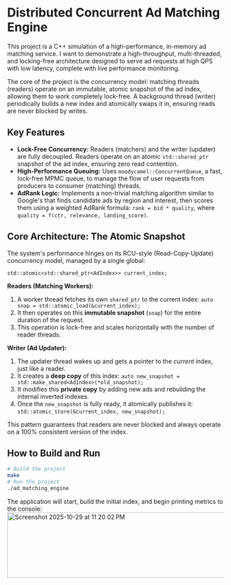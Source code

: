 # Distributed Concurrent Ad Matching Engine

This project is a C++ simulation of a high-performance, in-memory ad matching service. I want to demonstrate a high-throughput, multi-threaded, and locking-free architecture designed to serve ad requests at high QPS with low latency, complete with live performance monitoring.

The core of the project is the concurrency model: matching threads (readers) operate on an immutable, atomic snapshot of the ad index, allowing them to work completely lock-free. A background thread (writer) periodically builds a new index and atomically swaps it in, ensuring reads are never blocked by writes.

## Key Features 
* **Lock-Free Concurrency:** Readers (matchers) and the writer (updater) are fully decoupled. Readers operate on an atomic `std::shared_ptr` snapshot of the ad index, ensuring zero read contention.
* **High-Performance Queuing:** Uses `moodycamel::ConcurrentQueue`, a fast, lock-free MPMC queue, to manage the flow of user requests from producers to consumer (matching) threads.
* **AdRank Logic:** Implements a non-trivial matching algorithm similar to Google's that finds candidate ads by region and interest, then scores them using a weighted AdRank formula: `rank = bid * quality`, where `quality = f(ctr, relevance, landing_score)`.

## Core Architecture: The Atomic Snapshot

The system's performance hinges on its RCU-style (Read-Copy-Update) concurrency model, managed by a single global:

`std::atomic<std::shared_ptr<AdIndex>> current_index;`

**Readers (Matching Workers):**
1.  A worker thread fetches its own `shared_ptr` to the current index:
    `auto snap = std::atomic_load(&current_index);`
2.  It then operates on this **immutable snapshot** (`snap`) for the entire duration of the request.
3.  This operation is lock-free and scales horizontally with the number of reader threads.

**Writer (Ad Updater):**
1.  The updater thread wakes up and gets a pointer to the *current* index, just like a reader.
2.  It creates a **deep copy** of this index:
    `auto new_snapshot = std::make_shared<AdIndex>(*old_snapshot);`
3.  It modifies this **private copy** by adding new ads and rebuilding the internal inverted indexes.
4.  Once the `new_snapshot` is fully ready, it atomically publishes it:
    `std::atomic_store(&current_index, new_snapshot);`

This pattern guarantees that readers are never blocked and always operate on a 100% consistent version of the index.


## How to Build and Run
```bash
# Build the project
make
# Run the project
./ad_matching_engine
```
The application will start, build the initial index, and begin printing metrics to the console:
<img width="589" height="152" alt="Screenshot 2025-10-29 at 11 20 02 PM" src="https://github.com/user-attachments/assets/1693b700-1ee9-4fb2-af75-74993e6bd82c" />

